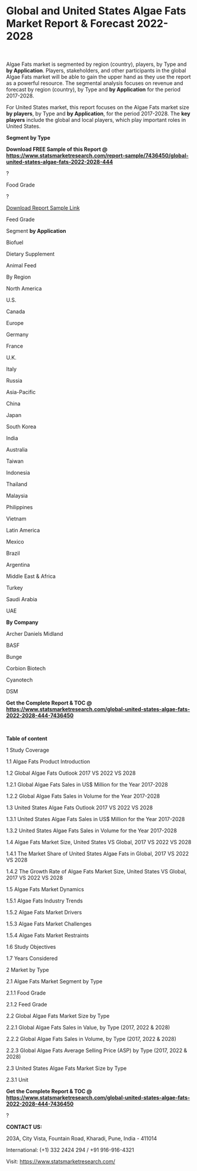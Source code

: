 <h1>Global and United States Algae Fats Market Report & Forecast 2022-2028</h1><br/><p>Algae Fats market is segmented by region (country), players, by Type and <strong>by Application</strong>. Players, stakeholders, and other participants in the global Algae Fats market will be able to gain the upper hand as they use the report as a powerful resource. The segmental analysis focuses on revenue and forecast by region (country), by Type and <strong>by Application</strong> for the period 2017-2028.</p>
 
 
 
 <p>For United States market, this report focuses on the Algae Fats market size <strong>by players</strong>, by Type and <strong>by Application</strong>, for the period 2017-2028. The <strong>key players</strong> include the global and local players, which play important roles in United States.</p>
 
 
 
 <p><strong>Segment by Type</strong></p>
 
 
 
 <div><b>Download FREE Sample of this Report @ <a href="https://www.statsmarketresearch.com/download-free-sample/7436450/global-united-states-algae-fats-2022-2028-444">https://www.statsmarketresearch.com/report-sample/7436450/global-united-states-algae-fats-2022-2028-444</a></b></div>
 
 
 
 <p>? </p>
 
 
 
 <p>Food Grade</p>
 
 
 
 <p>? </p>
 
 
 
 <p><a href="https://www.statsmarketresearch.com/download-free-sample/7436450/global-united-states-algae-fats-2022-2028-444">Download Report Sample Link</a></p>
 
 
 
 <p>Feed Grade</p>
 
 
 
 <p>Segment <strong>by Application</strong></p>
 
 
 
 <p>Biofuel</p>
 
 
 
 <p>Dietary Supplement</p>
 
 
 
 <p>Animal Feed</p>
 
 
 
 <p>By Region</p>
 
 
 
 <p>North America</p>
 
 
 
 <p>U.S.</p>
 
 
 
 <p>Canada</p>
 
 
 
 <p>Europe</p>
 
 
 
 <p>Germany</p>
 
 
 
 <p>France</p>
 
 
 
 <p>U.K.</p>
 
 
 
 <p>Italy</p>
 
 
 
 <p>Russia</p>
 
 
 
 <p>Asia-Pacific</p>
 
 
 
 <p>China</p>
 
 
 
 <p>Japan</p>
 
 
 
 <p>South Korea</p>
 
 
 
 <p>India</p>
 
 
 
 <p>Australia</p>
 
 
 
 <p>Taiwan</p>
 
 
 
 <p>Indonesia</p>
 
 
 
 <p>Thailand</p>
 
 
 
 <p>Malaysia</p>
 
 
 
 <p>Philippines</p>
 
 
 
 <p>Vietnam</p>
 
 
 
 <p>Latin America</p>
 
 
 
 <p>Mexico</p>
 
 
 
 <p>Brazil</p>
 
 
 
 <p>Argentina</p>
 
 
 
 <p>Middle East & Africa</p>
 
 
 
 <p>Turkey</p>
 
 
 
 <p>Saudi Arabia</p>
 
 
 
 <p>UAE</p>
 
 
 
 <p><strong>By Company</strong></p>
 
 
 
 <p>Archer Daniels Midland</p>
 
 
 
 <p>BASF</p>
 
 
 
 <p>Bunge</p>
 
 
 
 <p>Corbion Biotech</p>
 
 
 
 <p>Cyanotech</p>
 
 
 
 <p>DSM</p>
 
 
 
 <div><b>Get the Complete Report & TOC @ <a href="https://www.statsmarketresearch.com/global-united-states-algae-fats-2022-2028-444-7436450">https://www.statsmarketresearch.com/global-united-states-algae-fats-2022-2028-444-7436450</a></b></div>
 
 
 
 <p><br />
 
 <b>Table of content</b></p>
 
 
 
 <p>1 Study Coverage<br />
 
 1.1 Algae Fats Product Introduction<br />
 
 1.2 Global Algae Fats Outlook 2017 VS 2022 VS 2028<br />
 
 1.2.1 Global Algae Fats Sales in US$ Million for the Year 2017-2028<br />
 
 1.2.2 Global Algae Fats Sales in Volume for the Year 2017-2028<br />
 
 1.3 United States Algae Fats Outlook 2017 VS 2022 VS 2028<br />
 
 1.3.1 United States Algae Fats Sales in US$ Million for the Year 2017-2028<br />
 
 1.3.2 United States Algae Fats Sales in Volume for the Year 2017-2028<br />
 
 1.4 Algae Fats Market Size, United States VS Global, 2017 VS 2022 VS 2028<br />
 
 1.4.1 The Market Share of United States Algae Fats in Global, 2017 VS 2022 VS 2028<br />
 
 1.4.2 The Growth Rate of Algae Fats Market Size, United States VS Global, 2017 VS 2022 VS 2028<br />
 
 1.5 Algae Fats Market Dynamics<br />
 
 1.5.1 Algae Fats Industry Trends<br />
 
 1.5.2 Algae Fats Market Drivers<br />
 
 1.5.3 Algae Fats Market Challenges<br />
 
 1.5.4 Algae Fats Market Restraints<br />
 
 1.6 Study Objectives<br />
 
 1.7 Years Considered<br />
 
 2 Market by Type<br />
 
 2.1 Algae Fats Market Segment by Type<br />
 
 2.1.1 Food Grade<br />
 
 2.1.2 Feed Grade<br />
 
 2.2 Global Algae Fats Market Size by Type<br />
 
 2.2.1 Global Algae Fats Sales in Value, by Type (2017, 2022 & 2028)<br />
 
 2.2.2 Global Algae Fats Sales in Volume, by Type (2017, 2022 & 2028)<br />
 
 2.2.3 Global Algae Fats Average Selling Price (ASP) by Type (2017, 2022 & 2028)<br />
 
 2.3 United States Algae Fats Market Size by Type<br />
 
 2.3.1 Unit</p>
 
 
 
 <div><b>Get the Complete Report & TOC @ <a href="https://www.statsmarketresearch.com/global-united-states-algae-fats-2022-2028-444-7436450">https://www.statsmarketresearch.com/global-united-states-algae-fats-2022-2028-444-7436450</a></b></div>
 
 
 
 <p>? </p>
 
 
 
 <p><b>CONTACT US:</b><br />
 
 203A, City Vista, Fountain Road, Kharadi, Pune, India - 411014<br />
 
 International: (+1) 332 2424 294 / +91 916-916-4321<br />
 
 Visit: <a href="https://www.statsmarketresearch.com/">https://www.statsmarketresearch.com/</a></p>